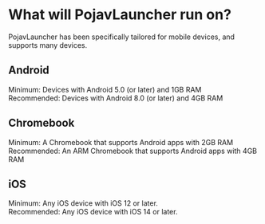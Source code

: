 # What will PojavLauncher run on?

PojavLauncher has been specifically tailored for mobile devices, and supports many devices. 

## Android
Minimum: Devices with Android 5.0 (or later) and 1GB RAM  
Recommended: Devices with Android 8.0 (or later) and 4GB RAM

## Chromebook
Minimum: A Chromebook that supports Android apps with 2GB RAM
Recommended: An ARM Chromebook that supports Android apps with 4GB RAM

## iOS
Minimum: Any iOS device with iOS 12 or later.  
Recommended: Any iOS device with iOS 14 or later.

